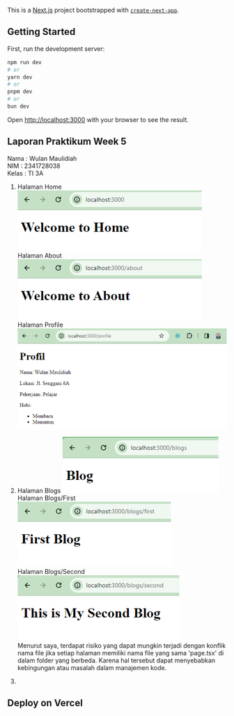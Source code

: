 This is a [Next.js](https://nextjs.org/) project bootstrapped with [`create-next-app`](https://github.com/vercel/next.js/tree/canary/packages/create-next-app).

## Getting Started

First, run the development server:

```bash
npm run dev
# or
yarn dev
# or
pnpm dev
# or
bun dev
```

Open [http://localhost:3000](http://localhost:3000) with your browser to see the result.

## Laporan Praktikum Week 5
Nama : Wulan Maulidiah <br>
NIM : 2341728038 <br>
Kelas : TI 3A

1. Halaman Home
    ![Screenshoot](assets-report/W05-1a.png)
    Halaman About
    ![Screenshoot](assets-report/W05-1b.png)
    Halaman Profile
    ![Screenshoot](assets-report/W05-1.png)
    
2. Halaman Blogs
    ![Screenshoot](assets-report/W05-2.png) <br>
    Halaman Blogs/First
    ![Screenshoot](assets-report/W05-2a.png) <br>
    Halaman Blogs/Second
    ![Screenshoot](assets-report/W05-2b.png) <br>
    Menurut saya, terdapat risiko yang dapat mungkin terjadi dengan konflik nama file jika setiap halaman memiliki nama file yang sama 'page.tsx' di dalam folder yang berbeda. Karena hal tersebut dapat menyebabkan kebingungan atau masalah dalam manajemen kode.

3. 
## Deploy on Vercel
